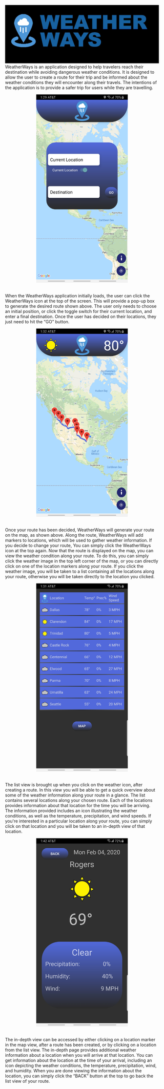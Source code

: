 <img src="images/logo.jpg">
 WeatherWays is an application designed to help travelers reach their destination while avoiding dangerous weather conditions. It is designed to allow the user to create a route for their trip and be informed about the weather conditions they will encounter along their travels. The intentions of the application is to provide a safer trip for users while they are travelling.
<br />
<p align="center">
<img src="images/popup.jpg" width="300" >
</p>
<br />
 When the WeatherWays application initially loads, the user can click the WeatherWays icon at the top of the screen. This will provide a pop-up box to generate the desired route shown above. The user only needs to choose an initial position, or click the toggle switch for their current location, and enter a final destination. Once the user has decided on their locations, they just need to hit the “GO” button.
<br />
<p align="center">
<img src="images/mapview.jpg" width="300" >
</p>
<br />
Once your route has been decided, WeatherWays will generate your route on the map, as shown above. Along the route, WeatherWays will add markers to locations, which will be used to gather weather information. If you decide to change your route, You can simply click the WeatherWays icon at the top again. Now that the route is displayed on the map, you can view the weather condition along your route. To do this, you can simply click the weather image in the top left corner of the map, or you can directly click on one of the location markers along your route. If you click the weather image, you will be taken to a list containing all the locations along your route, otherwise you will be taken directly to the location you clicked. 
<br />
<p align="center">
<img src="images/listview.jpg" width="300" >
</p>
<br />
The list view is brought up when you click on the weather icon, after creating a route. In this view you will be able to get a quick overview about some of the weather information along your route in a glance. The list contains several locations along your chosen route. Each of the locations provides information about that location for the time you will be arriving. The information provided includes an icon illustrating the weather conditions, as well as the temperature, precipitation, and wind speeds. If you're interested in a particular location along your route, you can simply click on that location and you will be taken to an in-depth view of that location. 
<br />
<p align="center">
<img src="images/indepthview.jpg" width="300" >
</p>
<br />
The in-depth view can be accessed by either clicking on a location marker in the map view, after a route has been created, or by clicking on a location from the list view. The in-depth page provides additional weather information about a location when you will arrive at that location. You can get information about the location at the time of your arrival, including an icon depicting the weather conditions, the temperature, precipitation, wind, and humidity.  When you are done viewing the information about the location, you can simply click the “BACK” button at the top to go back the list view of your route. 
